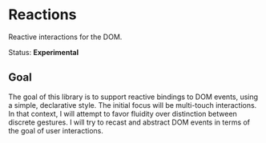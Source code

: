 # Reactions

Reactive interactions for the DOM.

Status: **Experimental**

## Goal

The goal of this library is to support reactive bindings to DOM events, using a simple, declarative style. The initial focus will be multi-touch interactions. In that context, I will attempt to favor fluidity over distinction between discrete gestures. I will try to recast and abstract DOM events in terms of the goal of user interactions.